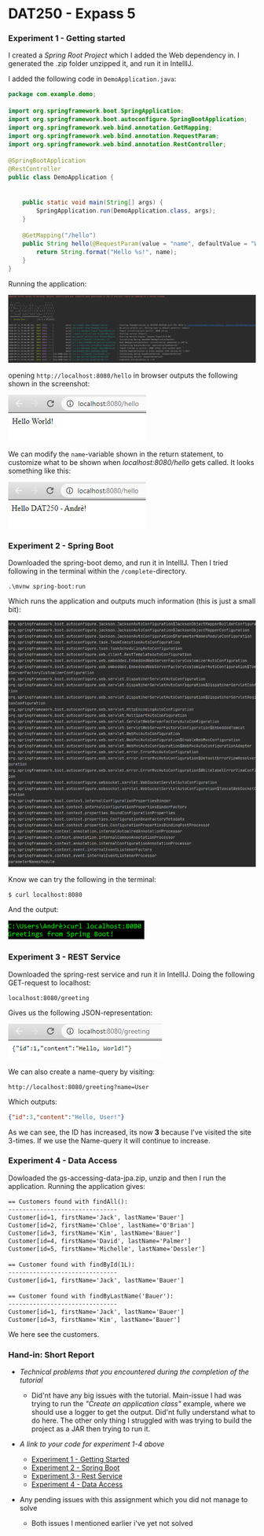 # DAT250 - Expass 5 

### Experiment 1 - Getting started 
I created a *Spring Root Project* which I added the Web dependency in. I generated the .zip folder unzipped it, and run it in IntellIJ. 

I added the following code in ```DemoApplication.java```: 

```java
package com.example.demo;

import org.springframework.boot.SpringApplication;
import org.springframework.boot.autoconfigure.SpringBootApplication;
import org.springframework.web.bind.annotation.GetMapping;
import org.springframework.web.bind.annotation.RequestParam;
import org.springframework.web.bind.annotation.RestController;

@SpringBootApplication
@RestController
public class DemoApplication {


	public static void main(String[] args) {
		SpringApplication.run(DemoApplication.class, args);
	}

	@GetMapping("/hello")
	public String hello(@RequestParam(value = "name", defaultValue = "World") String name) {
		return String.format("Hello %s!", name);
	}
}
```
Running the application:

![](img/springRun.PNG)


opening ```http://localhost:8080/hello``` in browser outputs the following shown in the screenshot: 

![](img/helloWorld.PNG)

We can modify the ```name```-variable shown in the return statement, to customize what to be shown when *localhost:8080/hello* gets called. It looks something like this:

![](img/modifiedname.PNG)

### Experiment 2 - Spring Boot
Downloaded the spring-boot demo, and run it in IntellIJ. Then I tried following in the terminal within the ```/complete```-directory. 

```
.\mvnw spring-boot:run
```
Which runs the application and outputs much information (this is just a small bit):

![](img/mvnw.PNG)

Know we can try the following in the terminal:

```
$ curl localhost:8080
```

And the output: 

![](img/curlLocalHost.PNG)

### Experiment 3 - REST Service
Downloaded the spring-rest service and run it in IntellIJ. Doing the following GET-request to localhost:

```
localhost:8080/greeting
```

Gives us the following JSON-representation: 

![](img/greeting.PNG)

We can also create a name-query by visiting:

```
http://localhost:8080/greeting?name=User
```

Which outputs:

```json
{"id":3,"content":"Hello, User!"}
```

As we can see, the ID has increased, its now **3** because I've visited the site 3-times. If we use the Name-query it will continue to increase. 

### Experiment 4 - Data Access
Dowloaded the gs-accessing-data-jpa.zip, unzip and then I run the application. Running the application gives: 

```
== Customers found with findAll():
-------------------------------
Customer[id=1, firstName='Jack', lastName='Bauer']
Customer[id=2, firstName='Chloe', lastName='O'Brian']
Customer[id=3, firstName='Kim', lastName='Bauer']
Customer[id=4, firstName='David', lastName='Palmer']
Customer[id=5, firstName='Michelle', lastName='Dessler']

== Customer found with findById(1L):
-------------------------------
Customer[id=1, firstName='Jack', lastName='Bauer']

== Customer found with findByLastName('Bauer'):
-------------------------------
Customer[id=1, firstName='Jack', lastName='Bauer']
Customer[id=3, firstName='Kim', lastName='Bauer']
```

We here see the customers. 

### Hand-in: Short Report
* *Technical problems that you encountered during the completion of the tutorial*
	* Did'nt have any big issues with the tutorial. Main-issue I had was trying to run the *"Create an application class"* example, where we should use a logger to get the output. Did'nt fully understand what to do here. The other only thing I struggled with was trying to build the project as a JAR then trying to run it. 

* *A link to your code for experiment 1-4 above* 
	* [Experiment 1 - Getting Started](https://github.com/ImGoze/DAT250H20/tree/master/expass5/demo)
	* [Experiment 2 - Spring Boot](https://github.com/ImGoze/DAT250H20/tree/master/expass5/gs-spring-boot-master)
	* [Experiment 3 - Rest Service](https://github.com/ImGoze/DAT250H20/tree/master/expass5/gs-rest-service-master)
	* [Experiment 4 - Data Access](https://github.com/ImGoze/DAT250H20/tree/master/expass5/gs-accessing-data-jpa-master)

* Any pending issues with this assignment which you did not manage to solve
	* Both issues I mentioned earlier i've yet not solved




